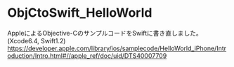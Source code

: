 # ObjCtoSwift_HelloWorld
AppleによるObjective-CのサンプルコードをSwiftに書き直しました。(Xcode6.4, Swift1.2)
https://developer.apple.com/library/ios/samplecode/HelloWorld_iPhone/Introduction/Intro.html#//apple_ref/doc/uid/DTS40007709
